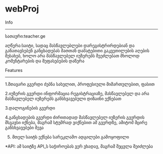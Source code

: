 # webProj

Info
__________________________________
სათაური:teacher.ge

აღწერა:საიტი, სადაც მასწავლებლები დარეგისტრირდებიან და განათავსებენ განცხადებას მათთან დამატებითი გაკვეთილების აღების შესახებ, ხოლო არა მასწავლებელ იუზერებს შეეძლებათ მხოლოდ კომენტარების და შეფასებების დაწერა

Features
__________________________________
1.მთავარი გვერდი
    ძებნა სახელით, პროფესიული მიმართულებით, ფასით
    
2.იუზერის გვერდი
    ინფორმაცია რეგისტრაციაზე, მასწავლებელ და არა მასწავლებელ იუზერებს განსხვავებული დიზაინი ექნებათ
    
3.დალოგინების გვერდი

4.განცხადების გვერდი
    ძირითადად მასწავლებელ იუზერის გვერდის მსგავსი იქნება, მაგრამ სტუმრად ვიქნებით ამ გვერდზე, ამიტომ მცირე განსხვავებები შევა

5. მთელ საიტს ექნება სარეკლამო ადგილები გამოყოფილი


*API: ამ საიტზე API_ს საჭიროებას ვერ ვხადავ, მაგრამ შეცვლა შეიძლება
